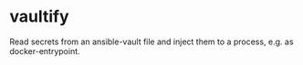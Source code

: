 # vaultify
Read secrets from an ansible-vault file and inject them to a process, e.g. as docker-entrypoint.
